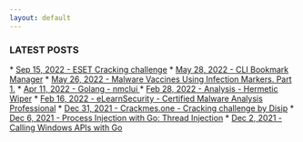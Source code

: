 ```yaml
---
layout: default
---
```


<h3>LATEST POSTS</h3>
* <a href="./posts/2022/09/15/eset-cracking-challenge.html">Sep 15, 2022 - ESET Cracking challenge</a>
* <a href="./posts/2022/05/28/bookmarks.html">May 28, 2022 - CLI Bookmark Manager</a>
* <a href="./posts/2022/05/26/malware_vaccines_part1.html">May 26, 2022 - Malware Vaccines Using Infection Markers. Part 1.</a>
* <a href="./posts/2022/04/11/golang-nmclui.html">Apr 11, 2022 - Golang - nmclui </a>
* <a href="./posts/2022/02/28/hermetic-wiper.html">Feb 28, 2022 - Analysis - Hermetic Wiper</a>
* <a href="./posts/2022/02/16/elearnsec-ecmap-review.html">Feb 16, 2022 - eLearnSecurity - Certified Malware Analysis Professional</a>
* <a href="./posts/2021/12/cracking-challenge-by-disip.html">Dec 31, 2021 - Crackmes.one - Cracking challenge by Disip</a>
* <a href="./posts/2021/12/process-injection-with-go.html">Dec 6, 2021 - Process Injection with Go: Thread Injection</a>
* <a href="./posts/2021/12/call-windows-api-with-go.html">Dec 2, 2021 - Calling Windows APIs with Go</a>
